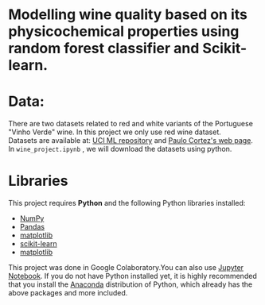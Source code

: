 # Modelling wine quality based on its physicochemical properties using random forest classifier and Scikit-learn.

# Data:

There are two datasets related to red and white variants of the Portuguese "Vinho Verde" wine.
In this project we only use red wine dataset.   
Datasets are available at: [UCI ML repository](https://archive.ics.uci.edu/ml/index.php/) and [Paulo Cortez's web page](http://www3.dsi.uminho.pt/pcortez/wine/).
In `wine_project.ipynb` , we will download the datasets using python.
   
# Libraries 
  This project requires **Python** and the following Python libraries installed:
    
  - [NumPy](http://www.numpy.org/)
  - [Pandas](http://pandas.pydata.org/)
  - [matplotlib](http://matplotlib.org/)
  - [scikit-learn](http://scikit-learn.org/stable/)
  - [matplotlib](http://matplotlib.org/)
  
  This project was done in Google Colaboratory.You can also use [Jupyter Notebook](http://jupyter.org/install.html).
  If you do not have Python installed yet, it is highly recommended that you install the [Anaconda](https://www.anaconda.com/download/) distribution of Python, which already has     the above packages and more included. 


    
 
    


   
